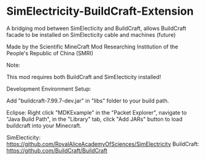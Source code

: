 SimElectricity-BuildCraft-Extension
==============
A bridging mod between SimElecticity and BuildCraft, allows BuildCraft facade to be installed on SimElecticity cable and machines (future)

Made by the Scientific MineCraft Mod Researching Institution of the People's Republic of China (SMRI)

Note:

This mod requires both BuildCraft and SimElecticity installed!

Development Environment Setup:

Add "buildcraft-7.99.7-dev.jar" in "libs" folder to your build path.

Eclipse: Right click "MDKExample" in the "Packet Explorer", navigate to "Java Build Path", in the "Library" tab, click "Add JARs" button to load buildcraft into your Minecraft.

SimElecticity:
https://github.com/RoyalAliceAcademyOfSciences/SimElectricity
BuildCraft:
https://github.com/BuildCraft/BuildCraft